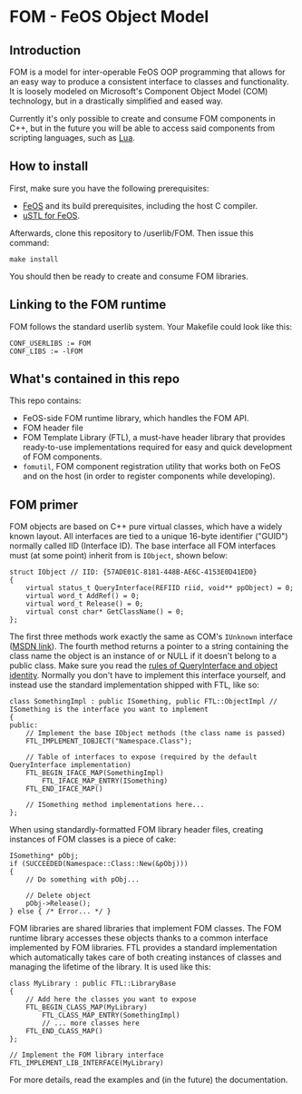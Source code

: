 FOM - FeOS Object Model
=======================

Introduction
------------

FOM is a model for inter-operable FeOS OOP programming that allows for an easy way to produce a consistent interface to
classes and functionality. It is loosely modeled on Microsoft's Component Object Model (COM) technology, but in a
drastically simplified and eased way.

Currently it's only possible to create and consume FOM components in C++, but in the future you will be able to access
said components from scripting languages, such as [Lua](https://github.com/fincs/FeOSLua).

How to install
--------------

First, make sure you have the following prerequisites:

- [FeOS](http://feos.mtheall.com/) and its build prerequisites, including the host C compiler.
- [uSTL for FeOS](http://feos.mtheall.com/uSTL-FeOS/).

Afterwards, clone this repository to <FeOSSDK>/userlib/FOM. Then issue this command:

	make install

You should then be ready to create and consume FOM libraries.

Linking to the FOM runtime
--------------------------

FOM follows the standard userlib system. Your Makefile could look like this:

	CONF_USERLIBS := FOM
	CONF_LIBS := -lFOM

What's contained in this repo
-----------------------------

This repo contains:

- FeOS-side FOM runtime library, which handles the FOM API.
- FOM header file
- FOM Template Library (FTL), a must-have header library that provides ready-to-use
  implementations required for easy and quick development of FOM components.
- `fomutil`, FOM component registration utility that works both on FeOS and on the host (in order to
  register components while developing).

FOM primer
----------

FOM objects are based on C++ pure virtual classes, which have a widely known layout. All interfaces are tied to
a unique 16-byte identifier ("GUID") normally called IID (Interface ID). The base interface all FOM interfaces
must (at some point) inherit from is `IObject`, shown below:

	struct IObject // IID: {57ADE01C-8181-448B-AE6C-4153E0D41ED0}
	{
		virtual status_t QueryInterface(REFIID riid, void** ppObject) = 0;
		virtual word_t AddRef() = 0;
		virtual word_t Release() = 0;
		virtual const char* GetClassName() = 0;
	};

The first three methods work exactly the same as COM's `IUnknown` interface ([MSDN link](http://msdn.microsoft.com/en-us/library/windows/desktop/ms680509.aspx)).
The fourth method returns a pointer to a string containing the class name the object is an instance of or NULL if it doesn't belong to a public class.
Make sure you read the [rules of QueryInterface and object identity](http://msdn.microsoft.com/en-us/library/windows/desktop/ms682521.aspx).
Normally you don't have to implement this interface yourself, and instead use the standard implementation shipped with FTL, like so:

	class SomethingImpl : public ISomething, public FTL::ObjectImpl // ISomething is the interface you want to implement
	{
	public:
		// Implement the base IObject methods (the class name is passed)
		FTL_IMPLEMENT_IOBJECT("Namespace.Class");

		// Table of interfaces to expose (required by the default QueryInterface implementation)
		FTL_BEGIN_IFACE_MAP(SomethingImpl)
			FTL_IFACE_MAP_ENTRY(ISomething)
		FTL_END_IFACE_MAP()

		// ISomething method implementations here...
	};

When using standardly-formatted FOM library header files, creating instances of FOM classes is a piece of cake:

	ISomething* pObj;
	if (SUCCEEDED(Namespace::Class::New(&pObj)))
	{
		// Do something with pObj...

		// Delete object
		pObj->Release();
	} else { /* Error... */ }

FOM libraries are shared libraries that implement FOM classes. The FOM runtime library accesses these objects thanks
to a common interface implemented by FOM libraries. FTL provides a standard implementation which automatically takes
care of both creating instances of classes and managing the lifetime of the library. It is used like this:

	class MyLibrary : public FTL::LibraryBase
	{
		// Add here the classes you want to expose
		FTL_BEGIN_CLASS_MAP(MyLibrary)
			FTL_CLASS_MAP_ENTRY(SomethingImpl)
			// ... more classes here
		FTL_END_CLASS_MAP()
	};

	// Implement the FOM library interface
	FTL_IMPLEMENT_LIB_INTERFACE(MyLibrary)

For more details, read the examples and (in the future) the documentation.
